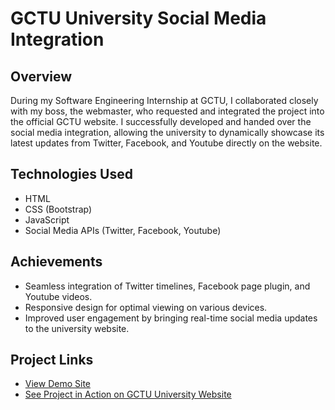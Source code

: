# GCTU University Social Media Integration

## Overview

During my Software Engineering Internship at GCTU, I collaborated closely with my boss, the webmaster, who requested and integrated the project into the official GCTU website. I successfully developed and handed over the social media integration, allowing the university to dynamically showcase its latest updates from Twitter, Facebook, and Youtube directly on the website.

## Technologies Used

- HTML
- CSS (Bootstrap)
- JavaScript
- Social Media APIs (Twitter, Facebook, Youtube)

## Achievements

- Seamless integration of Twitter timelines, Facebook page plugin, and Youtube videos.
- Responsive design for optimal viewing on various devices.
- Improved user engagement by bringing real-time social media updates to the university website.

## Project Links

- [View Demo Site](https://gctu-social.netlify.app/)
- [See Project in Action on GCTU University Website](https://site.gctu.edu.gh/)
